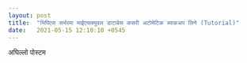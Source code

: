 ```yaml
---
layout: post
title:  "भिपिएस सर्भरमा माईएसक्युवल डाटाबेस कसरी अटोमेटिक ब्याकअप लिने (Tutorial)"
date:   2021-05-15 12:10:10 +0545
---
```


अघिल्लो पोस्टम
